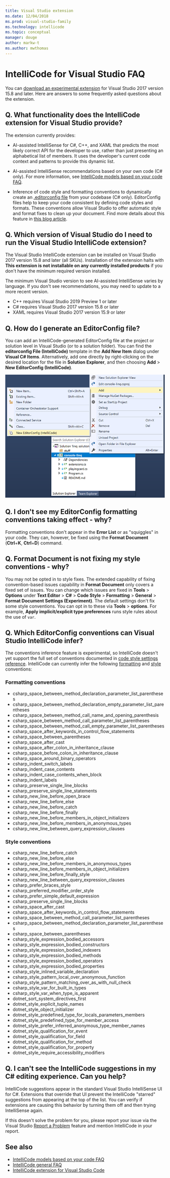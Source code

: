 ```yaml
---
title: Visual Studio extension
ms.date: 12/04/2018
ms.prod: visual-studio-family
ms.technology: intellicode
ms.topic: conceptual
manager: douge
author: markw-t
ms.author: mwthomas
---
```

# IntelliCode for Visual Studio FAQ

You can [download an experimental extension](https://go.microsoft.com/fwlink/?linkid=872707) for Visual Studio 2017 version 15.8 and later. Here are answers to some frequently asked questions about the extension.

## Q. What functionality does the IntelliCode extension for Visual Studio provide?

The extension currently provides:

- AI-assisted IntelliSense for C#, C++, and XAML that predicts the most likely correct API for the developer to use, rather than just presenting an alphabetical list of members. It uses the developer's current code context and patterns to provide this dynamic list.

- AI-assisted IntelliSense recommendations based on your own code (C# only). For more information, see [IntelliCode models based on your code FAQ](custom-model-faq.md).

- Inference of code style and formatting conventions to dynamically create an [.editorconfig file](/visualstudio/ide/create-portable-custom-editor-options) from your codebase (C# only). EditorConfig files help to keep your code consistent by defining code styles and formats. These conventions allow Visual Studio to offer automatic style and format fixes to clean up your document. Find more details about this feature in [this blog article](https://aka.ms/vsicec).

## Q. Which version of Visual Studio do I need to run the Visual Studio IntelliCode extension?

The Visual Studio IntelliCode extension can be installed on Visual Studio 2017 version 15.8 and later (all SKUs). Installation of the extension halts with **This extension is not installable on any currently installed products** if you don't have the minimum required version installed.

The minimum Visual Studio version to see AI-assisted IntelliSense varies by language. If you don't see recommendations, you may need to update to a more recent version.

- C++ requires Visual Studio 2019 Preview 1 or later
- C# requires Visual Studio 2017 version 15.8 or later
- XAML requires Visual Studio 2017 version 15.9 or later

## Q. How do I generate an EditorConfig file?

You can add an IntelliCode-generated EditorConfig file at the project or solution level in Visual Studio (or to a solution folder). You can find the **editorconfig File (IntelliCode)** template in the **Add New Item** dialog under **Visual C# Items**. Alternatively, add one directly by right-clicking on the desired location for the file in **Solution Explorer**, and then choosing **Add** > **New EditorConfig (IntelliCode)**.

![Add IntelliCode-generated EditorConfig file in Visual Studio](media/intellicode-editorconfig.png)

## Q. I don't see my EditorConfig formatting conventions taking effect - why?

Formatting conventions don't appear in the **Error List** or as "squiggles" in your code. They can, however, be fixed using the **Format Document** (**Ctrl**+**K**, **Ctrl**+**D**) command.

## Q. Format Document is not fixing my style conventions - why?

You may not be opted in to style fixes. The extended capability of fixing convention-based issues capability in **Format Document** only covers a fixed set of issues. You can change which issues are fixed in **Tools** > **Options** under **Text Editor** > **C#** > **Code Style** > **Formatting** > **General** > **Format Document Settings (Experiment)**. The default settings don't fix some style conventions. You can opt in to these via **Tools** > **options**. For example, **Apply implicit/explicit type preferences** runs style rules about the use of `var`.

## Q. Which EditorConfig conventions can Visual Studio IntelliCode infer?

The conventions inference feature is experimental, so IntelliCode doesn't yet support the full set of conventions documented in [code style settings reference](/visualstudio/ide/editorconfig-code-style-settings-reference). IntelliCode can currently infer the following [formatting](#formatting-conventions) and [style](#style-conventions) conventions:

### Formatting conventions

- csharp_space_between_method_declaration_parameter_list_parentheses
- csharp_space_between_method_declaration_empty_parameter_list_parentheses
- csharp_space_between_method_call_name_and_opening_parenthesis
- csharp_space_between_method_call_parameter_list_parentheses
- csharp_space_between_method_call_empty_parameter_list_parentheses
- csharp_space_after_keywords_in_control_flow_statements
- csharp_space_between_parentheses
- csharp_space_after_cast
- csharp_space_after_colon_in_inheritance_clause
- csharp_space_before_colon_in_inheritance_clause
- csharp_space_around_binary_operators
- csharp_indent_switch_labels
- csharp_indent_case_contents
- csharp_indent_case_contents_when_block
- csharp_indent_labels
- csharp_preserve_single_line_blocks
- csharp_preserve_single_line_statements
- csharp_new_line_before_open_brace
- csharp_new_line_before_else
- csharp_new_line_before_catch
- csharp_new_line_before_finally
- csharp_new_line_before_members_in_object_initializers
- csharp_new_line_before_members_in_anonymous_types
- csharp_new_line_between_query_expression_clauses

### Style conventions

- csharp_new_line_before_catch
- csharp_new_line_before_else
- csharp_new_line_before_members_in_anonymous_types
- csharp_new_line_before_members_in_object_initializers
- csharp_new_line_before_finally_style
- csharp_new_line_between_query_expression_clauses
- csharp_prefer_braces_style
- csharp_preferred_modifier_order_style
- csharp_prefer_simple_default_expression
- csharp_preserve_single_line_blocks
- csharp_space_after_cast
- csharp_space_after_keywords_in_control_flow_statements
- csharp_space_between_method_call_parameter_list_parentheses
- csharp_space_between_method_declaration_parameter_list_parentheses
- csharp_space_between_parentheses
- csharp_style_expression_bodied_accessors
- csharp_style_expression_bodied_constructors
- csharp_style_expression_bodied_indexers
- csharp_style_expression_bodied_methods
- csharp_style_expression_bodied_operators
- csharp_style_expression_bodied_properties
- csharp_style_inlined_variable_declaration
- csharp_style_pattern_local_over_anonymous_function
- csharp_style_pattern_matching_over_as_with_null_check
- csharp_style_var_for_built_in_types
- csharp_style_var_when_type_is_apparent
- dotnet_sort_system_directives_first
- dotnet_style_explicit_tuple_names
- dotnet_style_object_initializer
- dotnet_style_predefined_type_for_locals_parameters_members
- dotnet_style_predefined_type_for_member_access
- dotnet_style_prefer_inferred_anonymous_type_member_names
- dotnet_style_qualification_for_event
- dotnet_style_qualification_for_field
- dotnet_style_qualification_for_method
- dotnet_style_qualification_for_property
- dotnet_style_require_accessibility_modifiers

## Q. I can't see the IntelliCode suggestions in my C# editing experience. Can you help?

IntelliCode suggestions appear in the standard Visual Studio IntelliSense UI for C#. Extensions that override that UI prevent the IntelliCode "starred" suggestions from appearing at the top of the list. You can verify if extensions are causing this behavior by turning them off and then trying IntelliSense again.

If this doesn't solve the problem for you, please report your issue via the Visual Studio [Report a Problem](/visualstudio/ide/how-to-report-a-problem-with-visual-studio-2017) feature and mention IntelliCode in your report.

## See also

- [IntelliCode models based on your code FAQ](custom-model-faq.md)
- [IntelliCode general FAQ](faq.md)
- [IntelliCode extension for Visual Studio Code](intellicode-visual-studio-code.md)
